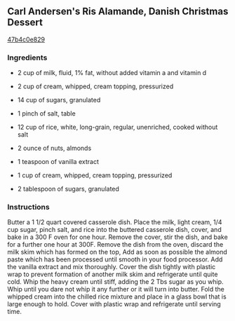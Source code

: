 ## Carl Andersen's Ris Alamande, Danish Christmas Dessert

[47b4c0e829](http://www.food.com/recipe/carl-andersens-ris-alamande-danish-christmas-dessert-403225)

### Ingredients

 - 2 cup of milk, fluid, 1% fat, without added vitamin a and vitamin d

 - 2 cup of cream, whipped, cream topping, pressurized

 - 14 cup of sugars, granulated

 - 1 pinch of salt, table

 - 12 cup of rice, white, long-grain, regular, unenriched, cooked without salt

 - 2 ounce of nuts, almonds

 - 1 teaspoon of vanilla extract

 - 1 cup of cream, whipped, cream topping, pressurized

 - 2 tablespoon of sugars, granulated

### Instructions

Butter a 1 1/2 quart covered casserole dish. Place the milk, light cream, 1/4 cup sugar, pinch salt, and rice into the buttered casserole dish, cover, and bake in a 300 F oven for one hour. Remove the cover, stir the dish, and bake for a further one hour at 300F. Remove the dish from the oven, discard the milk skim which has formed on the top, Add as soon as possible the almond paste which has been processed until smooth in your food processor. Add the vanilla extract and mix thoroughly. Cover the dish tightly with plastic wrap to prevent formation of another milk skim and refrigerate until quite cold. Whip the heavy cream until stiff, adding the 2 Tbs sugar as you whip. Whip until you dare not whip it any further or it will turn into butter. Fold the whipped cream into the chilled rice mixture and place in a glass bowl that is large enough to hold. Cover with plastic wrap and refrigerate until serving time.